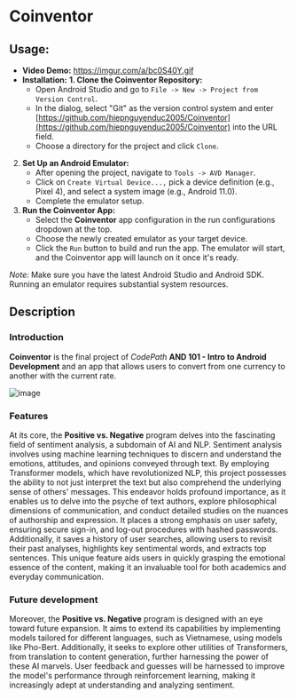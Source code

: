 # Coinventor
## Usage: 
* **Video Demo:** https://imgur.com/a/bc0S40Y.gif
* **Installation:**
**1. Clone the Coinventor Repository:**
    - Open Android Studio and go to ```File -> New -> Project from Version Control```.
    - In the dialog, select "Git" as the version control system and enter [https://github.com/hiepnguyenduc2005/Coinventor](https://github.com/hiepnguyenduc2005/Coinventor) into the URL field.
    - Choose a directory for the project and click ```Clone```.
2. **Set Up an Android Emulator:**
    - After opening the project, navigate to ```Tools -> AVD Manager```.
    - Click on ```Create Virtual Device...,``` pick a device definition (e.g., Pixel 4), and select a system image (e.g., Android 11.0).
    - Complete the emulator setup.
3. **Run the Coinventor App:**
    - Select the **Coinventor** app configuration in the run configurations dropdown at the top.
    - Choose the newly created emulator as your target device.
    - Click the ```Run``` button to build and run the app. The emulator will start, and the Coinventor app will launch on it once it's ready.

_Note:_ Make sure you have the latest Android Studio and Android SDK. Running an emulator requires substantial system resources.

## Description
### Introduction
**Coinventor** is the final project of *CodePath* **AND 101 - Intro to Android Development** and an app that allows users to convert from one currency to another with the current rate.

![image](https://github.com/hiepnguyenduc2005/Coinventor/assets/130782979/7b20a0b0-b8a1-4221-90fd-b8cd02a06cde)

### Features
At its core, the **Positive vs. Negative** program delves into the fascinating field of sentiment analysis, a subdomain of AI and NLP. Sentiment analysis involves using machine learning techniques to discern and understand the emotions, attitudes, and opinions conveyed through text. By employing Transformer models, which have revolutionized NLP, this project possesses the ability to not just interpret the text but also comprehend the underlying sense of others' messages. This endeavor holds profound importance, as it enables us to delve into the psyche of text authors, explore philosophical dimensions of communication, and conduct detailed studies on the nuances of authorship and expression. It places a strong emphasis on user safety, ensuring secure sign-in, and log-out procedures with hashed passwords. Additionally, it saves a history of user searches, allowing users to revisit their past analyses, highlights key sentimental words, and extracts top sentences. This unique feature aids users in quickly grasping the emotional essence of the content, making it an invaluable tool for both academics and everyday communication.

### Future development
Moreover, the **Positive vs. Negative** program is designed with an eye toward future expansion. It aims to extend its capabilities by implementing models tailored for different languages, such as Vietnamese, using models like Pho-Bert. Additionally, it seeks to explore other utilities of Transformers, from translation to content generation, further harnessing the power of these AI marvels. User feedback and guesses will be harnessed to improve the model's performance through reinforcement learning, making it increasingly adept at understanding and analyzing sentiment.
